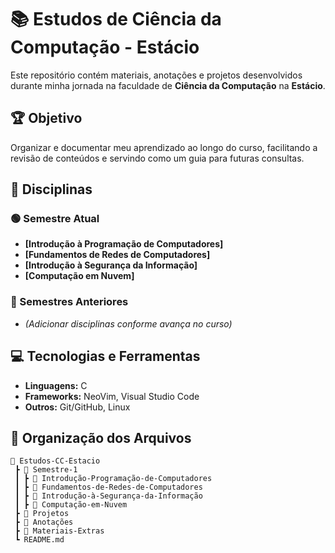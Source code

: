 # 📚 Estudos de Ciência da Computação - Estácio

Este repositório contém materiais, anotações e projetos desenvolvidos durante minha jornada na faculdade de **Ciência da Computação** na **Estácio**.

## 🏆 Objetivo

Organizar e documentar meu aprendizado ao longo do curso, facilitando a revisão de conteúdos e servindo como um guia para futuras consultas.

## 📖 Disciplinas

### 🟢 Semestre Atual

- **[Introdução à Programação de Computadores]**  
- **[Fundamentos de Redes de Computadores]**  
- **[Introdução à Segurança da Informação]**  
- **[Computação em Nuvem]**  

### 📌 Semestres Anteriores

- *(Adicionar disciplinas conforme avança no curso)*

## 💻 Tecnologias e Ferramentas

- **Linguagens:** C  
- **Frameworks:** NeoVim, Visual Studio Code  
- **Outros:** Git/GitHub, Linux  

## 📂 Organização dos Arquivos

```plaintext
📂 Estudos-CC-Estacio
 ┣ 📂 Semestre-1
 ┃ ┣ 📂 Introdução-Programação-de-Computadores
 ┃ ┣ 📂 Fundamentos-de-Redes-de-Computadores
 ┃ ┣ 📂 Introdução-à-Segurança-da-Informação
 ┃ ┣ 📂 Computação-em-Nuvem
 ┣ 📂 Projetos
 ┣ 📂 Anotações
 ┣ 📂 Materiais-Extras
 ┗ README.md
